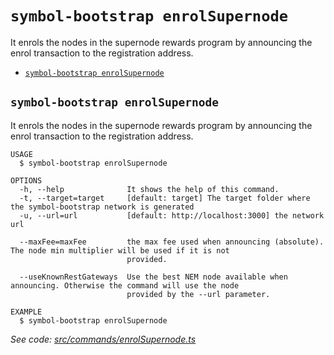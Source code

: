 `symbol-bootstrap enrolSupernode`
=================================

It enrols the nodes in the supernode rewards program by announcing the enrol transaction to the registration address.

* [`symbol-bootstrap enrolSupernode`](#symbol-bootstrap-enrolsupernode)

## `symbol-bootstrap enrolSupernode`

It enrols the nodes in the supernode rewards program by announcing the enrol transaction to the registration address.

```
USAGE
  $ symbol-bootstrap enrolSupernode

OPTIONS
  -h, --help              It shows the help of this command.
  -t, --target=target     [default: target] The target folder where the symbol-bootstrap network is generated
  -u, --url=url           [default: http://localhost:3000] the network url

  --maxFee=maxFee         the max fee used when announcing (absolute). The node min multiplier will be used if it is not
                          provided.

  --useKnownRestGateways  Use the best NEM node available when announcing. Otherwise the command will use the node
                          provided by the --url parameter.

EXAMPLE
  $ symbol-bootstrap enrolSupernode
```

_See code: [src/commands/enrolSupernode.ts](https://github.com/nemtech/symbol-bootstrap/blob/v0.4.3/src/commands/enrolSupernode.ts)_
